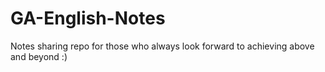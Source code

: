 # GA-English-Notes

Notes sharing repo for those who always look forward to achieving above and beyond :)